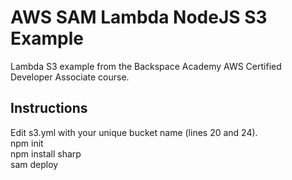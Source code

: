 # AWS SAM Lambda NodeJS S3 Example  
Lambda S3 example from the Backspace Academy AWS Certified Developer Associate course.  
## Instructions  
Edit s3.yml with your unique bucket name (lines 20 and 24).  
npm init  
npm install sharp  
sam deploy  
